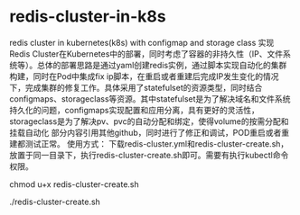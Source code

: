 # redis-cluster-in-k8s
redis cluster in kubernetes(k8s) with configmap and storage class
    实现Redis Cluster在Kubernetes中的部署，同时考虑了容器的非持久性（IP、文件系统等）。总体的部署思路是通过yaml创建redis实例，通过脚本实现自动化的集群构建，同时在Pod中集成fix ip脚本，在重启或者重建后完成IP发生变化的情况下，完成集群的修复工作。具体采用了statefulset的资源类型，同时结合configmaps、storageclass等资源。其中statefulset是为了解决域名和文件系统持久化的问题，configmaps实现配置和应用分离，具有更好的灵活性，storageclass是为了解决pv、pvc的自动分配和绑定，使得volume的按需分配和挂载自动化
部分内容引用其他github，同时进行了修正和调试，POD重启或者重建都测试正常。
使用方式：
下载redis-cluster.yml和redis-cluster-create.sh，放置于同一目录下，执行redis-cluster-create.sh即可。需要有执行kubectl命令权限。

chmod u+x redis-cluster-create.sh 

./redis-cluster-create.sh 

